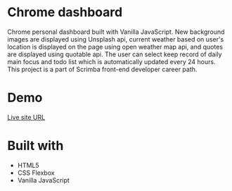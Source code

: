 # Chrome dashboard
Chrome personal dashboard built with Vanilla JavaScript. New background images are displayed using Unsplash api, current weather based on user's location is displayed on the page using open weather map api, and quotes are displayed using quotable api. The user can select keep record of daily main focus and todo list which is automatically updated every 24 hours. This project is a part of Scrimba front-end developer career path.

# Demo
[Live site URL](https://personalchromedashboard.netlify.app/)

# Built with
* HTML5
* CSS Flexbox
* Vanilla JavaScript
